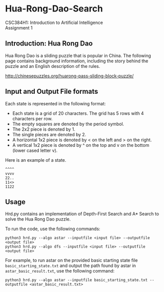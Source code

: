 # Hua-Rong-Dao-Search

CSC384H1: Introduction to Artificial Intelligence\
Assignment 1

## Introduction: Hua Rong Dao

Hua Rong Dao is a sliding puzzle that is popular in China. The following page contains background information, including the story behind the puzzle and an English description of the rules.

http://chinesepuzzles.org/huarong-pass-sliding-block-puzzle/


## Input and Output File formats

Each state is represented in the following format:

- Each state is a grid of 20 characters. The grid has 5 rows with 4 characters per row.
- The empty squares are denoted by the period symbol.
- The 2x2 piece is denoted by 1.
- The single pieces are denoted by 2.
- A horizontal 1x2 piece is denoted by < on the left and > on the right. 
- A vertical 1x2 piece is denoted by ^ on the top and v on the bottom (lower cased letter v).

Here is an example of a state.

```
^^^^
vvvv
22..
11<>
1122
```

## Usage

Hrd.py contains an implementation of Depth-First Search and A* Search to solve the Hua Rong Dao puzzle. 

To run the code, use the following commands:

```
python3 hrd.py --algo astar --inputfile <input file> --outputfile <output file>    
python3 hrd.py --algo dfs --inputfile <input file> --outputfile <output file>
```

For example, to run astar on the provided basic starting state file `basic_starting_state.txt` and output the path found by astar in `astar_basic_result.txt`, use the following command:

```
python3 hrd.py --algo astar --inputfile basic_starting_state.txt --outputfile <astar_basic_result.txt>    
```
